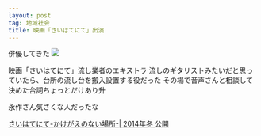 ```yaml
---
layout: post
tag: 地域社会
title: 映画「さいはてにて」出演
---
```



俳優してきた
<img src="http://farm4.staticflickr.com/3706/10131549456_f850956b24.jpg">


映画「さいはてにて」流し業者のエキストラ
流しのギタリストみたいだと思っていたら、台所の流し台を搬入設置する役だった
その場で音声さんと相談して決めた台詞ちょっとだけあり升


永作さん気さくな人だったな


<a href="http://www.saihatenite.com/" target="_blank">さいはてにて-かけがえのない場所-| 2014年冬 公開</a>
　